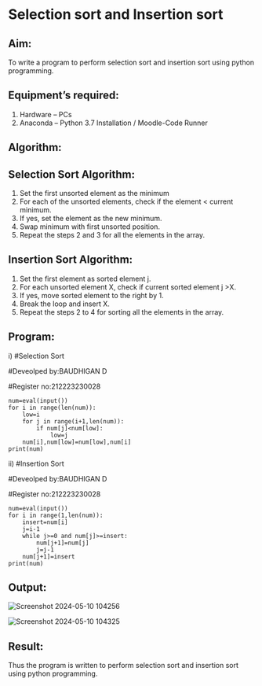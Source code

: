 # Selection sort and Insertion sort
## Aim:
To write a program to perform selection sort and insertion sort using python programming.
## Equipment’s required:
1.	Hardware – PCs
2.	Anaconda – Python 3.7 Installation / Moodle-Code Runner
## Algorithm:
## Selection Sort Algorithm:
1.	Set the first unsorted element as the minimum
2.	For each of the unsorted elements, check if the element < current minimum.
3.	If yes, set the element as the new minimum.
4.	Swap minimum with first unsorted position.
5.	Repeat the steps 2 and 3 for all the elements in the array.
## Insertion Sort Algorithm:
1.	Set the first element as sorted element j.
2.	For each unsorted element X, check if current sorted element j >X.
3.	If yes, move sorted element to the right by 1.
4.	Break the loop and insert X.
5.	Repeat the steps 2 to 4 for sorting all the elements in the array.
## Program:
i)	#Selection Sort

#Deveolped by:BAUDHIGAN D

#Register no:212223230028


````
num=eval(input())
for i in range(len(num)):
    low=i
    for j in range(i+1,len(num)):
        if num[j]<num[low]:
            low=j
    num[i],num[low]=num[low],num[i]
print(num)
````

ii)	#Insertion Sort

#Deveolped by:BAUDHIGAN D

#Register no:212223230028

```
num=eval(input())
for i in range(1,len(num)):
    insert=num[i]
    j=i-1
    while j>=0 and num[j]>=insert:
        num[j+1]=num[j]
        j=j-1
    num[j+1]=insert
print(num)
```

## Output:
![Screenshot 2024-05-10 104256](https://github.com/baudhigan/Sorting-Algorithms/assets/151921158/4e2b9e1e-2798-4d63-9489-13ce237bc558)

![Screenshot 2024-05-10 104325](https://github.com/baudhigan/Sorting-Algorithms/assets/151921158/435e1511-1db9-42d6-8da3-6cc60fb77353)

## Result:
Thus the program is written to perform selection sort and insertion sort using python programming.

